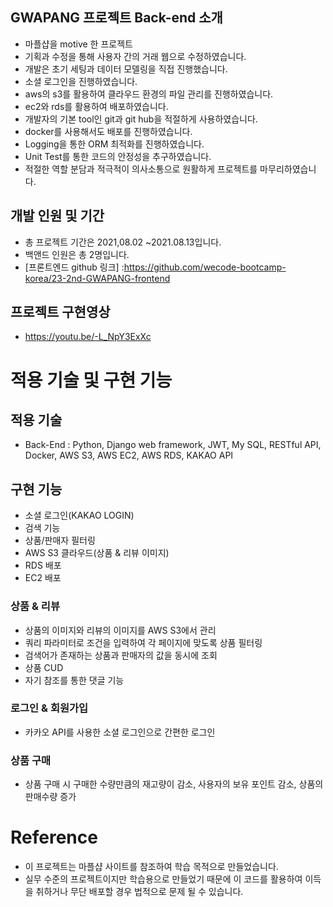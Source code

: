  ## GWAPANG 프로젝트 Back-end 소개
- 마플샵을 motive 한 프로젝트
- 기획과 수정을 통해 사용자 간의 거래 웹으로 수정하였습니다.
- 개발은 초기 세팅과 데이터 모델링을 직접 진행했습니다.
- 소셜 로그인을 진행하였습니다.
- aws의 s3를 활용하여 클라우드 환경의 파일 관리를 진행하였습니다.
- ec2와 rds를 활용하여 배포하였습니다.
- 개발자의 기본 tool인 git과 git hub을 적절하게 사용하였습니다.
- docker를 사용해서도 배포를 진행하였습니다.
- Logging을 통한 ORM 최적화를 진행하였습니다.
- Unit Test를 통한 코드의 안정성을 추구하였습니다.
- 적절한 역할 분담과 적극적이 의사소통으로 원활하게 프로젝트를 마무리하였습니다.


## 개발 인원 및 기간
- 총 프로젝트 기간은 2021,08.02 ~2021.08.13입니다.
- 백앤드 인원은 총 2명입니다.
- [프론트엔드 github 링크] :https://github.com/wecode-bootcamp-korea/23-2nd-GWAPANG-frontend

## 프로젝트 구현영상
- https://youtu.be/-L_NpY3ExXc

# 적용 기술 및 구현 기능

## 적용 기술

- Back-End : Python, Django web framework, JWT, My SQL, RESTful API, Docker, AWS S3, AWS EC2, AWS RDS, KAKAO API

## 구현 기능
- 소셜 로그인(KAKAO LOGIN)
- 검색 기능
- 상품/판매자 필터링
- AWS S3 클라우드(상품 & 리뷰 이미지)
- RDS 배포
- EC2 배포

### 상품 & 리뷰
- 상품의 이미지와 리뷰의 이미지를 AWS S3에서 관리
- 쿼리 파라미터로 조건을 입력하여 각 페이지에 맞도록 상품 필터링
- 검색어가 존재하는 상품과 판매자의 값을 동시에 조회
- 상품 CUD
- 자기 참조를 통한 댓글 기능

### 로그인 & 회원가입
- 카카오 API를 사용한 소셜 로그인으로 간편한 로그인

### 상품 구매
- 상품 구매 시 구매한 수량만큼의 재고량이 감소, 사용자의 보유 포인트 감소, 상품의 판매수량 증가

# Reference

- 이 프로젝트는 마플샵 사이트를 참조하여 학습 목적으로 만들었습니다.
- 실무 수준의 프로젝트이지만 학습용으로 만들었기 때문에 이 코드를 활용하여 이득을 취하거나 무단 배포할 경우 법적으로 문제 될 수 있습니다.
